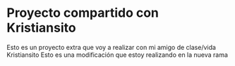 # Proyecto compartido con Kristiansito
Esto es un proyecto extra que voy a realizar con mi amigo de clase/vida Kristiansito
Esto es una modificación que estoy realizando en la nueva rama